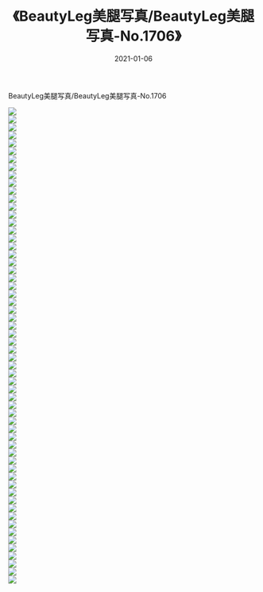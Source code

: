﻿---
layout: post
title:  《BeautyLeg美腿写真/BeautyLeg美腿写真-No.1706》
date:   2021-01-06
img: http://pic.660000.xyz/1:/网络美图/2021/BeautyLeg美腿写真/BeautyLeg美腿写真-No.1706/000.jpg
categories: [美女, 清纯, 唯美]
---

BeautyLeg美腿写真/BeautyLeg美腿写真-No.1706

 ![](http://pic.660000.xyz/1:/网络美图/2021/BeautyLeg美腿写真/BeautyLeg美腿写真-No.1706/001.jpg) <br>![](http://pic.660000.xyz/1:/网络美图/2021/BeautyLeg美腿写真/BeautyLeg美腿写真-No.1706/002.jpg) <br>![](http://pic.660000.xyz/1:/网络美图/2021/BeautyLeg美腿写真/BeautyLeg美腿写真-No.1706/003.jpg) <br>![](http://pic.660000.xyz/1:/网络美图/2021/BeautyLeg美腿写真/BeautyLeg美腿写真-No.1706/004.jpg) <br>![](http://pic.660000.xyz/1:/网络美图/2021/BeautyLeg美腿写真/BeautyLeg美腿写真-No.1706/005.jpg) <br>![](http://pic.660000.xyz/1:/网络美图/2021/BeautyLeg美腿写真/BeautyLeg美腿写真-No.1706/006.jpg) <br>![](http://pic.660000.xyz/1:/网络美图/2021/BeautyLeg美腿写真/BeautyLeg美腿写真-No.1706/007.jpg) <br>![](http://pic.660000.xyz/1:/网络美图/2021/BeautyLeg美腿写真/BeautyLeg美腿写真-No.1706/008.jpg) <br>![](http://pic.660000.xyz/1:/网络美图/2021/BeautyLeg美腿写真/BeautyLeg美腿写真-No.1706/009.jpg) <br>![](http://pic.660000.xyz/1:/网络美图/2021/BeautyLeg美腿写真/BeautyLeg美腿写真-No.1706/010.jpg) <br>![](http://pic.660000.xyz/1:/网络美图/2021/BeautyLeg美腿写真/BeautyLeg美腿写真-No.1706/011.jpg) <br>![](http://pic.660000.xyz/1:/网络美图/2021/BeautyLeg美腿写真/BeautyLeg美腿写真-No.1706/012.jpg) <br>![](http://pic.660000.xyz/1:/网络美图/2021/BeautyLeg美腿写真/BeautyLeg美腿写真-No.1706/013.jpg) <br>![](http://pic.660000.xyz/1:/网络美图/2021/BeautyLeg美腿写真/BeautyLeg美腿写真-No.1706/014.jpg) <br>![](http://pic.660000.xyz/1:/网络美图/2021/BeautyLeg美腿写真/BeautyLeg美腿写真-No.1706/015.jpg) <br>![](http://pic.660000.xyz/1:/网络美图/2021/BeautyLeg美腿写真/BeautyLeg美腿写真-No.1706/016.jpg) <br>![](http://pic.660000.xyz/1:/网络美图/2021/BeautyLeg美腿写真/BeautyLeg美腿写真-No.1706/017.jpg) <br>![](http://pic.660000.xyz/1:/网络美图/2021/BeautyLeg美腿写真/BeautyLeg美腿写真-No.1706/018.jpg) <br>![](http://pic.660000.xyz/1:/网络美图/2021/BeautyLeg美腿写真/BeautyLeg美腿写真-No.1706/019.jpg) <br>![](http://pic.660000.xyz/1:/网络美图/2021/BeautyLeg美腿写真/BeautyLeg美腿写真-No.1706/020.jpg) <br>![](http://pic.660000.xyz/1:/网络美图/2021/BeautyLeg美腿写真/BeautyLeg美腿写真-No.1706/021.jpg) <br>![](http://pic.660000.xyz/1:/网络美图/2021/BeautyLeg美腿写真/BeautyLeg美腿写真-No.1706/022.jpg) <br>![](http://pic.660000.xyz/1:/网络美图/2021/BeautyLeg美腿写真/BeautyLeg美腿写真-No.1706/023.jpg) <br>![](http://pic.660000.xyz/1:/网络美图/2021/BeautyLeg美腿写真/BeautyLeg美腿写真-No.1706/024.jpg) <br>![](http://pic.660000.xyz/1:/网络美图/2021/BeautyLeg美腿写真/BeautyLeg美腿写真-No.1706/025.jpg) <br>![](http://pic.660000.xyz/1:/网络美图/2021/BeautyLeg美腿写真/BeautyLeg美腿写真-No.1706/026.jpg) <br>![](http://pic.660000.xyz/1:/网络美图/2021/BeautyLeg美腿写真/BeautyLeg美腿写真-No.1706/027.jpg) <br>![](http://pic.660000.xyz/1:/网络美图/2021/BeautyLeg美腿写真/BeautyLeg美腿写真-No.1706/028.jpg) <br>![](http://pic.660000.xyz/1:/网络美图/2021/BeautyLeg美腿写真/BeautyLeg美腿写真-No.1706/029.jpg) <br>![](http://pic.660000.xyz/1:/网络美图/2021/BeautyLeg美腿写真/BeautyLeg美腿写真-No.1706/030.jpg) <br>![](http://pic.660000.xyz/1:/网络美图/2021/BeautyLeg美腿写真/BeautyLeg美腿写真-No.1706/031.jpg) <br>![](http://pic.660000.xyz/1:/网络美图/2021/BeautyLeg美腿写真/BeautyLeg美腿写真-No.1706/032.jpg) <br>![](http://pic.660000.xyz/1:/网络美图/2021/BeautyLeg美腿写真/BeautyLeg美腿写真-No.1706/033.jpg) <br>![](http://pic.660000.xyz/1:/网络美图/2021/BeautyLeg美腿写真/BeautyLeg美腿写真-No.1706/034.jpg) <br>![](http://pic.660000.xyz/1:/网络美图/2021/BeautyLeg美腿写真/BeautyLeg美腿写真-No.1706/035.jpg) <br>![](http://pic.660000.xyz/1:/网络美图/2021/BeautyLeg美腿写真/BeautyLeg美腿写真-No.1706/036.jpg) <br>![](http://pic.660000.xyz/1:/网络美图/2021/BeautyLeg美腿写真/BeautyLeg美腿写真-No.1706/037.jpg) <br>![](http://pic.660000.xyz/1:/网络美图/2021/BeautyLeg美腿写真/BeautyLeg美腿写真-No.1706/038.jpg) <br>![](http://pic.660000.xyz/1:/网络美图/2021/BeautyLeg美腿写真/BeautyLeg美腿写真-No.1706/039.jpg) <br>![](http://pic.660000.xyz/1:/网络美图/2021/BeautyLeg美腿写真/BeautyLeg美腿写真-No.1706/040.jpg) <br>![](http://pic.660000.xyz/1:/网络美图/2021/BeautyLeg美腿写真/BeautyLeg美腿写真-No.1706/041.jpg) <br>![](http://pic.660000.xyz/1:/网络美图/2021/BeautyLeg美腿写真/BeautyLeg美腿写真-No.1706/042.jpg) <br>![](http://pic.660000.xyz/1:/网络美图/2021/BeautyLeg美腿写真/BeautyLeg美腿写真-No.1706/043.jpg) <br>![](http://pic.660000.xyz/1:/网络美图/2021/BeautyLeg美腿写真/BeautyLeg美腿写真-No.1706/044.jpg) <br>![](http://pic.660000.xyz/1:/网络美图/2021/BeautyLeg美腿写真/BeautyLeg美腿写真-No.1706/045.jpg) <br>![](http://pic.660000.xyz/1:/网络美图/2021/BeautyLeg美腿写真/BeautyLeg美腿写真-No.1706/046.jpg) <br>![](http://pic.660000.xyz/1:/网络美图/2021/BeautyLeg美腿写真/BeautyLeg美腿写真-No.1706/047.jpg) <br>![](http://pic.660000.xyz/1:/网络美图/2021/BeautyLeg美腿写真/BeautyLeg美腿写真-No.1706/048.jpg) <br>![](http://pic.660000.xyz/1:/网络美图/2021/BeautyLeg美腿写真/BeautyLeg美腿写真-No.1706/049.jpg) <br>![](http://pic.660000.xyz/1:/网络美图/2021/BeautyLeg美腿写真/BeautyLeg美腿写真-No.1706/050.jpg) <br>![](http://pic.660000.xyz/1:/网络美图/2021/BeautyLeg美腿写真/BeautyLeg美腿写真-No.1706/051.jpg) <br>![](http://pic.660000.xyz/1:/网络美图/2021/BeautyLeg美腿写真/BeautyLeg美腿写真-No.1706/052.jpg) <br>![](http://pic.660000.xyz/1:/网络美图/2021/BeautyLeg美腿写真/BeautyLeg美腿写真-No.1706/053.jpg) <br>![](http://pic.660000.xyz/1:/网络美图/2021/BeautyLeg美腿写真/BeautyLeg美腿写真-No.1706/054.jpg) <br>![](http://pic.660000.xyz/1:/网络美图/2021/BeautyLeg美腿写真/BeautyLeg美腿写真-No.1706/055.jpg) <br>![](http://pic.660000.xyz/1:/网络美图/2021/BeautyLeg美腿写真/BeautyLeg美腿写真-No.1706/056.jpg) <br>![](http://pic.660000.xyz/1:/网络美图/2021/BeautyLeg美腿写真/BeautyLeg美腿写真-No.1706/057.jpg) <br>![](http://pic.660000.xyz/1:/网络美图/2021/BeautyLeg美腿写真/BeautyLeg美腿写真-No.1706/058.jpg) <br>![](http://pic.660000.xyz/1:/网络美图/2021/BeautyLeg美腿写真/BeautyLeg美腿写真-No.1706/059.jpg) <br>![](http://pic.660000.xyz/1:/网络美图/2021/BeautyLeg美腿写真/BeautyLeg美腿写真-No.1706/060.jpg) <br>